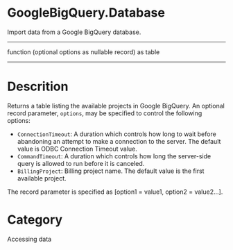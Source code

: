 ﻿# GoogleBigQuery.Database
Import data from a Google BigQuery database.
***
function (optional options as nullable record) as table
***
# Descrition 
Returns a table listing the available projects in Google BigQuery. An optional record parameter, <code>options</code>, may be specified to control the following options:
      <ul>
        <li><code>ConnectionTimeout</code>: A duration which controls how long to wait before abandoning an attempt to make a connection to the server. The default value is ODBC Connection Timeout value.</li>
        <li><code>CommandTimeout</code>: A duration which controls how long the server-side query is allowed to run before it is canceled.</li>
        <li><code>BillingProject</code>: Billing project name. The default value is the first available project.</li>
      </ul>
    The record parameter is specified as [option1 = value1, option2 = value2...].
    
# Category 
Accessing data
